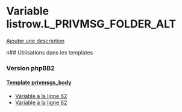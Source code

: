 # Variable listrow.L_PRIVMSG_FOLDER_ALT
[Ajouter une description](https://fa-tvars.appspot.com/listrow.L_PRIVMSG_FOLDER_ALT)

n## Utilisations dans les templates

### Version phpBB2

#### [Template privmsgs_body](subsilver/privmsgs_body.md)
* [Variable à la ligne 62](../subsilver/privmsgs_body.tpl#L62)
* [Variable à la ligne 62](../subsilver/privmsgs_body.tpl#L62)